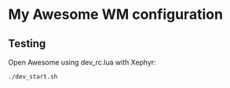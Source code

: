 # My Awesome WM configuration

## Testing

Open Awesome using dev_rc.lua with Xephyr:

```bash
./dev_start.sh
```
